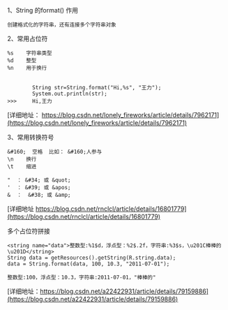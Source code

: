 
1、String 的format() 作用
```
创建格式化的字符串，还有连接多个字符串对象

```
2、常用占位符
```
%s    字符串类型
%d    整型
%n    用于换行


	    String str=String.format("Hi,%s", "王力");
	    System.out.println(str);
>>>	    Hi,王力
```

[详细地址： https://blog.csdn.net/lonely_fireworks/article/details/7962171](https://blog.csdn.net/lonely_fireworks/article/details/7962171)

3、常用转换符号
```
&#160;  空格  比如： &#160;人参与
\n    换行
\t    缩进

"  ： &#34; 或 &quot; 
'  ： &#39; 或 &apos;
&  ：  &#38; 或 &amp;
```
[详细地址 https://blog.csdn.net/rnclcl/article/details/16801779](https://blog.csdn.net/rnclcl/article/details/16801779)

多个占位符拼接
```
<string name="data">整数型:%1$d，浮点型：%2$.2f，字符串:%3$s，\u201C棒棒的\u201D</string>
String data = getResources().getString(R.string.data);
data = String.format(data, 100, 10.3, "2011-07-01");

整数型:100，浮点型：10.3，字符串:2011-07-01，"棒棒的"
```
[详细地址：https://blog.csdn.net/a22422931/article/details/79159886](https://blog.csdn.net/a22422931/article/details/79159886)
